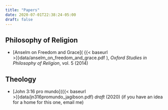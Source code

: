 ```yaml
---
title: "Papers"
date: 2020-07-01T22:38:24-05:00
draft: false
---
```


Philosophy of Religion
------------------------
- [Anselm on Freedom and Grace]( {{< baseurl >}}data/anselm_on_freedom_and_grace.pdf ), _Oxford Studies in Philosophy of Religion_, vol. 5 (2014)

Theology
-------------

- [John 3:16 pro mundo]({{< baseurl >}}data/jn316promundo_jagibson.pdf) _draft_ (2020) (if you have an idea for a home for this one, email me)
